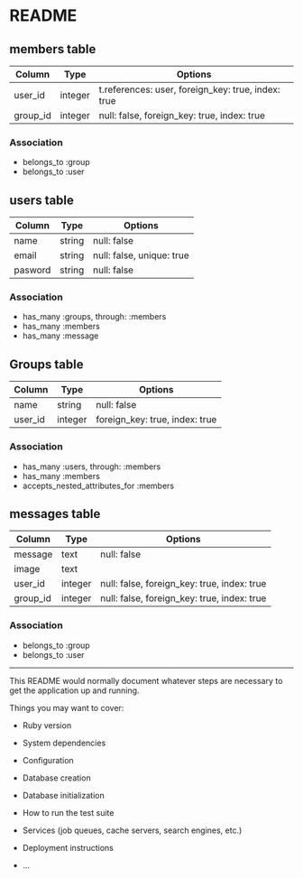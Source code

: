 # README

## members table
|Column|Type|Options|
|------|----|-------|
|user_id|integer|t.references: user, foreign_key: true, index: true|
|group_id|integer|null: false, foreign_key: true, index: true|

### Association
- belongs_to :group
- belongs_to :user

## users table
|Column|Type|Options|
|------|----|-------|
|name|string|null: false|
|email|string|null: false, unique: true|
|pasword|string|null: false|

### Association
- has_many :groups, through: :members
- has_many :members
- has_many :message

## Groups table
|Column|Type|Options|
|------|----|-------|
|name|string|null: false|
|user_id|integer|foreign_key: true, index: true|

### Association
- has_many :users, through: :members
- has_many :members
- accepts_nested_attributes_for :members

## messages table
|Column|Type|Options|
|------|----|-------|
|message|text|null: false|
|image|text||
|user_id|integer|null: false, foreign_key: true, index: true|
|group_id|integer|null: false, foreign_key: true, index: true|

### Association
- belongs_to :group
- belongs_to :user




----------------------------------
This README would normally document whatever steps are necessary to get the
application up and running.

Things you may want to cover:

* Ruby version

* System dependencies

* Configuration

* Database creation

* Database initialization

* How to run the test suite

* Services (job queues, cache servers, search engines, etc.)

* Deployment instructions

* ...
